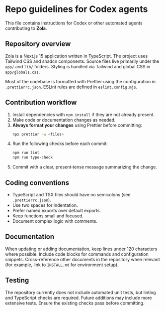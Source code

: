 # Repo guidelines for Codex agents

This file contains instructions for Codex or other automated agents contributing to **Zola**.

## Repository overview

Zola is a Next.js 15 application written in TypeScript. The project uses Tailwind CSS and shadcn components. Source files live primarily under the `app/` and `lib/` folders. Styling is handled via Tailwind and global CSS in `app/globals.css`.

Most of the codebase is formatted with Prettier using the configuration in `.prettierrc.json`. ESLint rules are defined in `eslint.config.mjs`.

## Contribution workflow

1. Install dependencies with `npm install` if they are not already present.
2. Make code or documentation changes as needed.
3. **Always format your changes** using Prettier before committing:
   ```bash
   npx prettier -w <files>
   ```
4. Run the following checks before each commit:
   ```bash
   npm run lint
   npm run type-check
   ```
5. Commit with a clear, present‑tense message summarizing the change.

## Coding conventions

- TypeScript and TSX files should have no semicolons (see `.prettierrc.json`).
- Use two spaces for indentation.
- Prefer named exports over default exports.
- Keep functions small and focused.
- Document complex logic with comments.

## Documentation

When updating or adding documentation, keep lines under 120 characters where possible. Include code blocks for commands and configuration snippets. Cross-reference other documents in the repository when relevant (for example, link to `INSTALL.md` for environment setup).

## Testing

The repository currently does not include automated unit tests, but linting and TypeScript checks are required. Future additions may include more extensive tests. Ensure the existing checks pass before committing.
